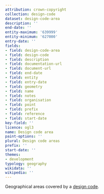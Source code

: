 ```yaml
---
attribution: crown-copyright
collection: design-code
dataset: design-code-area
description: ''
end-date: ''
entity-maximum: '639999'
entity-minimum: '627000'
entry-date: ''
fields:
- field: design-code-area
- field: design-code
- field: description
- field: documentation-url
- field: document-url
- field: end-date
- field: entity
- field: entry-date
- field: geometry
- field: name
- field: notes
- field: organisation
- field: point
- field: prefix
- field: reference
- field: start-date
key-field: ''
licence: ogl3
name: Design code area
paint-options: ''
plural: Design code areas
prefix: ''
start-date: ''
themes:
- development
typology: geography
wikidata: ''
wikipedia: ''
---
```


Geographical areas covered by a [design code](/dataset/design-code).
